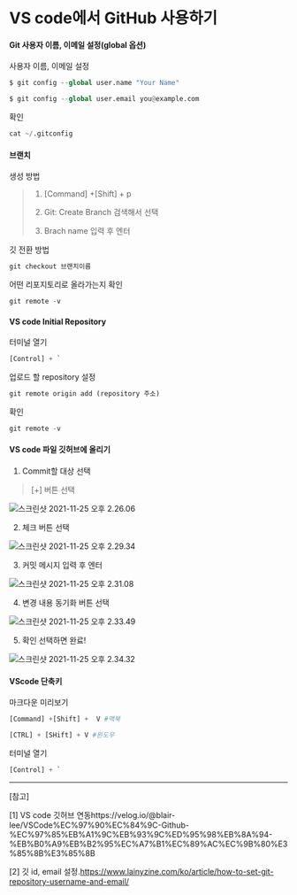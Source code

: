 # VS code에서 GitHub 사용하기



#### Git 사용자 이름, 이메일 설정(global 옵션)

사용자 이름, 이메일 설정

```python
$ git config --global user.name "Your Name" 

$ git config --global user.email you@example.com
```



확인

```python
cat ~/.gitconfig
```



#### 브랜치 

생성 방법

>1. [Command] +[Shift] + p
>
>2. Git: Create Branch 검색해서 선택
>3. Brach name 입력 후 엔터



깃 전환 방법

```python
git checkout 브랜치이름
```



어떤 리포지토리로 올라가는지 확인

```python
git remote -v
```





#### VS code Initial Repository

터미널 열기

```python
[Control] + `
```



업로드 할 repository 설정

```python
git remote origin add (repository 주소)
```



확인

```python
git remote -v
```





#### VS code 파일 깃허브에 올리기

1. Commit할 대상 선택

> [+] 버튼 선택

![스크린샷 2021-11-25 오후 2.26.06](https://s2.loli.net/2021/12/13/sM1gVT7rwOEJ2Qx.png)



2. 체크 버튼 선택

![스크린샷 2021-11-25 오후 2.29.34](https://s2.loli.net/2021/12/13/lMVbuhfrwQLYg3P.png)



3. 커밋 메시지 입력 후 엔터

![스크린샷 2021-11-25 오후 2.31.08](https://s2.loli.net/2021/12/13/Jim5KwxrpsghTXP.png)







4. 변경 내용 동기화 버튼 선택

![스크린샷 2021-11-25 오후 2.33.49](https://s2.loli.net/2021/12/13/AErhQzDNPFk9sct.png)



5. 확인 선택하면 완료!

![스크린샷 2021-11-25 오후 2.34.32](https://s2.loli.net/2021/12/13/WbfQTtq8G4Rgm3D.png)





#### VScode 단축키

마크다운 미리보기

```python
[Command] +[Shift] +  V #맥북

[CTRL] + [SHift] + V #윈도우
```



터미널 열기

```python
[Control] + `
```





---

[참고] 

[1] VS code 깃허브 연동https://velog.io/@blair-lee/VSCode%EC%97%90%EC%84%9C-Github-%EC%97%85%EB%A1%9C%EB%93%9C%ED%95%98%EB%8A%94-%EB%B0%A9%EB%B2%95%EC%A7%B1%EC%89%AC%EC%9B%80%E3%85%8B%E3%85%8B

[2] 깃 id, email 설정.https://www.lainyzine.com/ko/article/how-to-set-git-repository-username-and-email/
